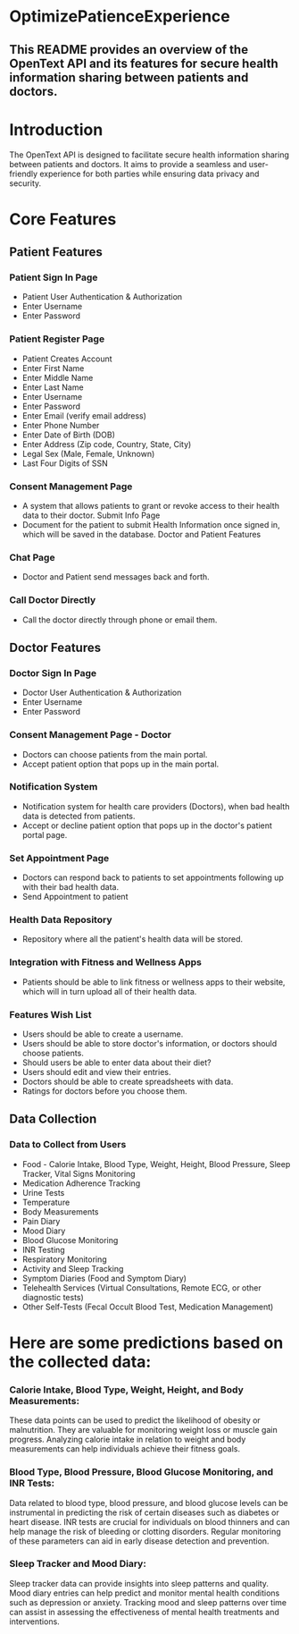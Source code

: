 # OptimizePatienceExperience
## This README provides an overview of the OpenText API and its features for secure health information sharing between patients and doctors.

# Introduction
The OpenText API is designed to facilitate secure health information sharing between patients and doctors. It aims to provide a seamless and user-friendly experience for both parties while ensuring data privacy and security.

# Core Features
## Patient Features
### Patient Sign In Page
- Patient User Authentication & Authorization
- Enter Username
- Enter Password
### Patient Register Page
- Patient Creates Account
- Enter First Name
- Enter Middle Name
- Enter Last Name
- Enter Username
- Enter Password
- Enter Email (verify email address)
- Enter Phone Number
- Enter Date of Birth (DOB)
- Enter Address (Zip code, Country, State, City)
- Legal Sex (Male, Female, Unknown)
- Last Four Digits of SSN
### Consent Management Page
- A system that allows patients to grant or revoke access to their health data to their doctor.
Submit Info Page
- Document for the patient to submit Health Information once signed in, which will be saved in the database.
Doctor and Patient Features
### Chat Page
- Doctor and Patient send messages back and forth.
### Call Doctor Directly
- Call the doctor directly through phone or email them.
## Doctor Features
### Doctor Sign In Page
- Doctor User Authentication & Authorization
- Enter Username
- Enter Password
### Consent Management Page - Doctor
- Doctors can choose patients from the main portal.
- Accept patient option that pops up in the main portal.
### Notification System
- Notification system for health care providers (Doctors), when bad health data is detected from patients.
- Accept or decline patient option that pops up in the doctor's patient portal page.
### Set Appointment Page
- Doctors can respond back to patients to set appointments following up with their bad health data.
- Send Appointment to patient
### Health Data Repository
- Repository where all the patient's health data will be stored.
### Integration with Fitness and Wellness Apps
- Patients should be able to link fitness or wellness apps to their website, which will in turn upload all of their health data.
### Features Wish List
- Users should be able to create a username.
- Users should be able to store doctor's information, or doctors should choose patients.
- Should users be able to enter data about their diet?
- Users should edit and view their entries.
- Doctors should be able to create spreadsheets with data.
- Ratings for doctors before you choose them.
## Data Collection
### Data to Collect from Users
- Food - Calorie Intake, Blood Type, Weight, Height, Blood Pressure, Sleep Tracker, Vital Signs Monitoring
- Medication Adherence Tracking
- Urine Tests
- Temperature
- Body Measurements
- Pain Diary
- Mood Diary
- Blood Glucose Monitoring
- INR Testing
- Respiratory Monitoring
- Activity and Sleep Tracking
- Symptom Diaries (Food and Symptom Diary)
- Telehealth Services (Virtual Consultations, Remote ECG, or other diagnostic tests)
- Other Self-Tests (Fecal Occult Blood Test, Medication Management)

# Here are some predictions based on the collected data:
### Calorie Intake, Blood Type, Weight, Height, and Body Measurements:
   These data points can be used to predict the likelihood of obesity or malnutrition.
   They are valuable for monitoring weight loss or muscle gain progress.
   Analyzing calorie intake in relation to weight and body measurements can help individuals achieve their fitness goals.

### Blood Type, Blood Pressure, Blood Glucose Monitoring, and INR Tests:
   Data related to blood type, blood pressure, and blood glucose levels can be instrumental in predicting the risk of certain diseases such as diabetes or heart disease.
   INR tests are crucial for individuals on blood thinners and can help manage the risk of bleeding or clotting disorders.
   Regular monitoring of these parameters can aid in early disease detection and prevention.

### Sleep Tracker and Mood Diary:
Sleep tracker data can provide insights into sleep patterns and quality.
Mood diary entries can help predict and monitor mental health conditions such as depression or anxiety.
Tracking mood and sleep patterns over time can assist in assessing the effectiveness of mental health treatments and interventions.
